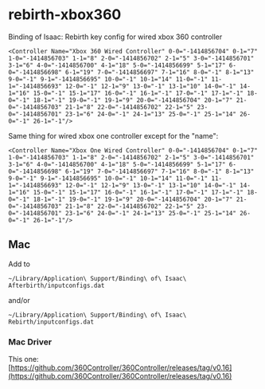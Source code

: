 # rebirth-xbox360

Binding of Isaac: Rebirth key config for wired xbox 360 controller

```
<Controller Name="Xbox 360 Wired Controller" 0-0="-1414856704" 0-1="7" 1-0="-1414856703" 1-1="8" 2-0="-1414856702" 2-1="5" 3-0="-1414856701" 3-1="6" 4-0="-1414856700" 4-1="18" 5-0="-1414856699" 5-1="17" 6-0="-1414856698" 6-1="19" 7-0="-1414856697" 7-1="16" 8-0="-1" 8-1="13" 9-0="-1" 9-1="-1414856695" 10-0="-1" 10-1="14" 11-0="-1" 11-1="-1414856693" 12-0="-1" 12-1="9" 13-0="-1" 13-1="10" 14-0="-1" 14-1="16" 15-0="-1" 15-1="17" 16-0="-1" 16-1="-1" 17-0="-1" 17-1="-1" 18-0="-1" 18-1="-1" 19-0="-1" 19-1="9" 20-0="-1414856704" 20-1="7" 21-0="-1414856703" 21-1="8" 22-0="-1414856702" 22-1="5" 23-0="-1414856701" 23-1="6" 24-0="-1" 24-1="13" 25-0="-1" 25-1="14" 26-0="-1" 26-1="-1"/>
```

Same thing for wired xbox one controller except for the "name":

```
<Controller Name="Xbox One Wired Controller" 0-0="-1414856704" 0-1="7" 1-0="-1414856703" 1-1="8" 2-0="-1414856702" 2-1="5" 3-0="-1414856701" 3-1="6" 4-0="-1414856700" 4-1="18" 5-0="-1414856699" 5-1="17" 6-0="-1414856698" 6-1="19" 7-0="-1414856697" 7-1="16" 8-0="-1" 8-1="13" 9-0="-1" 9-1="-1414856695" 10-0="-1" 10-1="14" 11-0="-1" 11-1="-1414856693" 12-0="-1" 12-1="9" 13-0="-1" 13-1="10" 14-0="-1" 14-1="16" 15-0="-1" 15-1="17" 16-0="-1" 16-1="-1" 17-0="-1" 17-1="-1" 18-0="-1" 18-1="-1" 19-0="-1" 19-1="9" 20-0="-1414856704" 20-1="7" 21-0="-1414856703" 21-1="8" 22-0="-1414856702" 22-1="5" 23-0="-1414856701" 23-1="6" 24-0="-1" 24-1="13" 25-0="-1" 25-1="14" 26-0="-1" 26-1="-1"/>
```


## Mac

Add to 

```
~/Library/Application\ Support/Binding\ of\ Isaac\ Afterbirth/inputconfigs.dat
```

and/or

```
~/Library/Application\ Support/Binding\ of\ Isaac\ Rebirth/inputconfigs.dat
```

### Mac Driver

This one: [https://github.com/360Controller/360Controller/releases/tag/v0.16](https://github.com/360Controller/360Controller/releases/tag/v0.16)
